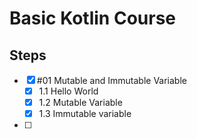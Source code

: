 # Basic Kotlin Course

## Steps
- [x] #01 Mutable and Immutable Variable
  - [x] 1.1 Hello World
  - [x] 1.2 Mutable Variable
  - [x] 1.3 Immutable variable
- [ ]
